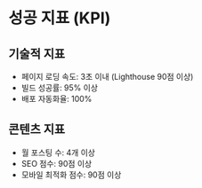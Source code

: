 # 성공 지표 (KPI)

## 기술적 지표

- 페이지 로딩 속도: 3초 이내 (Lighthouse 90점 이상)
- 빌드 성공률: 95% 이상
- 배포 자동화율: 100%

## 콘텐츠 지표

- 월 포스팅 수: 4개 이상
- SEO 점수: 90점 이상
- 모바일 최적화 점수: 90점 이상
